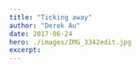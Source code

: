 ```yaml
---
title: "Ticking away"
author: "Derek Au"
date: 2017-06-24
hero: ./images/IMG_3342edit.jpg
excerpt: 
---
```



